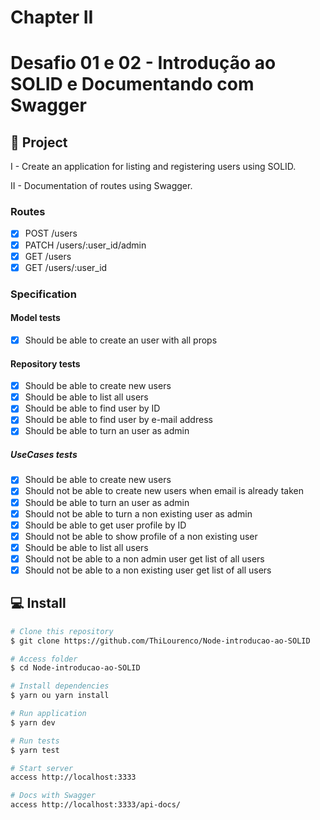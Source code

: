 # Chapter II

# Desafio 01 e 02 - Introdução ao SOLID e Documentando com Swagger

## :rocket: Project

I - Create an application for listing and registering users using SOLID.

II - Documentation of routes using Swagger.


### Routes
- [x] POST /users
- [x] PATCH /users/:user_id/admin
- [x] GET /users
- [x] GET /users/:user_id

### Specification

#### Model tests
- [x] Should be able to create an user with all props

#### Repository tests 
- [x] Should be able to create new users
- [x] Should be able to list all users
- [x] Should be able to find user by ID
- [x] Should be able to find user by e-mail address
- [x] Should be able to turn an user as admin

##### UseCases tests
- [x] Should be able to create new users
- [x] Should not be able to create new users when email is already taken
- [x] Should be able to turn an user as admin
- [x] Should not be able to turn a non existing user as admin
- [x] Should be able to get user profile by ID
- [x] Should not be able to show profile of a non existing user
- [x] Should be able to list all users
- [x] Should not be able to a non admin user get list of all users
- [x] Should not be able to a non existing user get list of all users

## :computer: Install ##

```bash
# Clone this repository
$ git clone https://github.com/ThiLourenco/Node-introducao-ao-SOLID

# Access folder
$ cd Node-introducao-ao-SOLID

# Install dependencies
$ yarn ou yarn install

# Run application
$ yarn dev

# Run tests
$ yarn test

# Start server
access http://localhost:3333

# Docs with Swagger
access http://localhost:3333/api-docs/
```